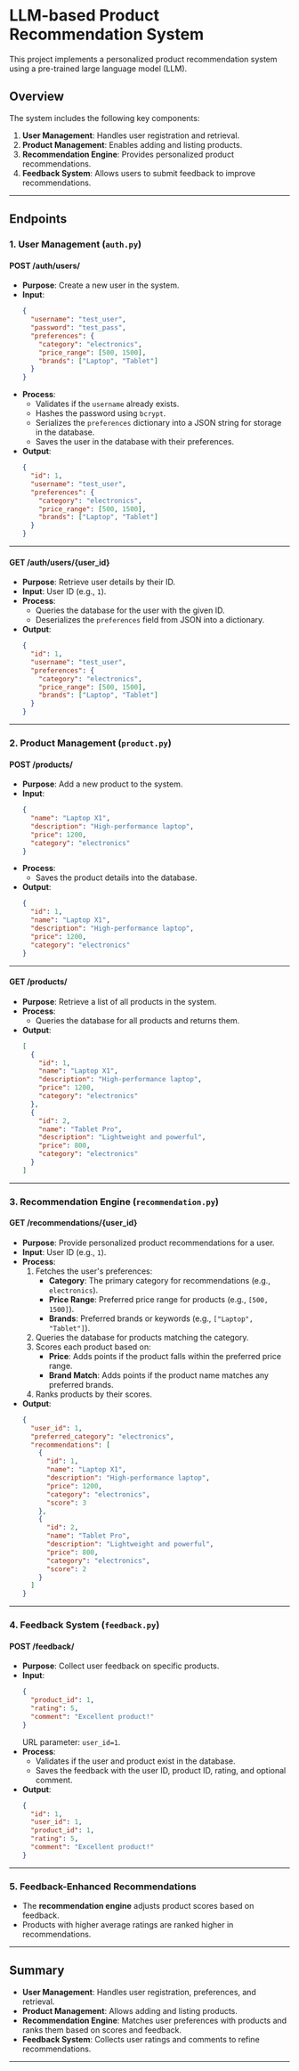 # LLM-based Product Recommendation System

This project implements a personalized product recommendation system using a pre-trained large language model (LLM).

## **Overview**
The system includes the following key components:
1. **User Management**: Handles user registration and retrieval.
2. **Product Management**: Enables adding and listing products.
3. **Recommendation Engine**: Provides personalized product recommendations.
4. **Feedback System**: Allows users to submit feedback to improve recommendations.

---

## **Endpoints**

### **1. User Management (`auth.py`)**

#### **POST /auth/users/**
- **Purpose**: Create a new user in the system.
- **Input**:  
  ```json
  {
    "username": "test_user",
    "password": "test_pass",
    "preferences": {
      "category": "electronics",
      "price_range": [500, 1500],
      "brands": ["Laptop", "Tablet"]
    }
  }
  ```
- **Process**:
  - Validates if the `username` already exists.
  - Hashes the password using `bcrypt`.
  - Serializes the `preferences` dictionary into a JSON string for storage in the database.
  - Saves the user in the database with their preferences.
- **Output**:
  ```json
  {
    "id": 1,
    "username": "test_user",
    "preferences": {
      "category": "electronics",
      "price_range": [500, 1500],
      "brands": ["Laptop", "Tablet"]
    }
  }
  ```

---

#### **GET /auth/users/{user_id}**
- **Purpose**: Retrieve user details by their ID.
- **Input**: User ID (e.g., `1`).
- **Process**:
  - Queries the database for the user with the given ID.
  - Deserializes the `preferences` field from JSON into a dictionary.
- **Output**:
  ```json
  {
    "id": 1,
    "username": "test_user",
    "preferences": {
      "category": "electronics",
      "price_range": [500, 1500],
      "brands": ["Laptop", "Tablet"]
    }
  }
  ```

---

### **2. Product Management (`product.py`)**

#### **POST /products/**
- **Purpose**: Add a new product to the system.
- **Input**:  
  ```json
  {
    "name": "Laptop X1",
    "description": "High-performance laptop",
    "price": 1200,
    "category": "electronics"
  }
  ```
- **Process**:
  - Saves the product details into the database.
- **Output**:
  ```json
  {
    "id": 1,
    "name": "Laptop X1",
    "description": "High-performance laptop",
    "price": 1200,
    "category": "electronics"
  }
  ```

---

#### **GET /products/**
- **Purpose**: Retrieve a list of all products in the system.
- **Process**:
  - Queries the database for all products and returns them.
- **Output**:
  ```json
  [
    {
      "id": 1,
      "name": "Laptop X1",
      "description": "High-performance laptop",
      "price": 1200,
      "category": "electronics"
    },
    {
      "id": 2,
      "name": "Tablet Pro",
      "description": "Lightweight and powerful",
      "price": 800,
      "category": "electronics"
    }
  ]
  ```

---

### **3. Recommendation Engine (`recommendation.py`)**

#### **GET /recommendations/{user_id}**
- **Purpose**: Provide personalized product recommendations for a user.
- **Input**: User ID (e.g., `1`).
- **Process**:
  1. Fetches the user's preferences:
     - **Category**: The primary category for recommendations (e.g., `electronics`).
     - **Price Range**: Preferred price range for products (e.g., `[500, 1500]`).
     - **Brands**: Preferred brands or keywords (e.g., `["Laptop", "Tablet"]`).
  2. Queries the database for products matching the category.
  3. Scores each product based on:
     - **Price**: Adds points if the product falls within the preferred price range.
     - **Brand Match**: Adds points if the product name matches any preferred brands.
  4. Ranks products by their scores.
- **Output**:
  ```json
  {
    "user_id": 1,
    "preferred_category": "electronics",
    "recommendations": [
      {
        "id": 1,
        "name": "Laptop X1",
        "description": "High-performance laptop",
        "price": 1200,
        "category": "electronics",
        "score": 3
      },
      {
        "id": 2,
        "name": "Tablet Pro",
        "description": "Lightweight and powerful",
        "price": 800,
        "category": "electronics",
        "score": 2
      }
    ]
  }
  ```

---

### **4. Feedback System (`feedback.py`)**

#### **POST /feedback/**
- **Purpose**: Collect user feedback on specific products.
- **Input**:  
  ```json
  {
    "product_id": 1,
    "rating": 5,
    "comment": "Excellent product!"
  }
  ```
  URL parameter: `user_id=1`.
- **Process**:
  - Validates if the user and product exist in the database.
  - Saves the feedback with the user ID, product ID, rating, and optional comment.
- **Output**:
  ```json
  {
    "id": 1,
    "user_id": 1,
    "product_id": 1,
    "rating": 5,
    "comment": "Excellent product!"
  }
  ```

---

### **5. Feedback-Enhanced Recommendations**
- The **recommendation engine** adjusts product scores based on feedback.
- Products with higher average ratings are ranked higher in recommendations.

---

## **Summary**

- **User Management**: Handles user registration, preferences, and retrieval.
- **Product Management**: Allows adding and listing products.
- **Recommendation Engine**: Matches user preferences with products and ranks them based on scores and feedback.
- **Feedback System**: Collects user ratings and comments to refine recommendations.

---